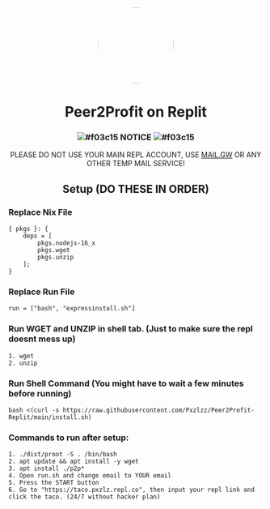 <div align="center">
<img style="border-radius:50%" height="150px" src="https://raw.githubusercontent.com/Pxzlzz/p2p-replit/main/assets/skull_1f480.png?_sm_au_=iVVPgPf3Zt77TJj6Q404vK77VjJt4">
<h1>Peer2Profit on Replit</h1>

### ![#f03c15](https://via.placeholder.com/15/f03c15/f03c15.png) NOTICE ![#f03c15](https://via.placeholder.com/15/f03c15/f03c15.png)
PLEASE DO NOT USE YOUR MAIN REPL ACCOUNT, USE [MAIL.GW](https://mail.gw) OR ANY OTHER TEMP MAIL SERVICE!

</div>
<div align="center">

## Setup (DO THESE IN ORDER)

</div>

### Replace Nix File

```
{ pkgs }: {
    deps = [
        pkgs.nodejs-16_x
        pkgs.wget
        pkgs.unzip
    ];
}
```

### Replace Run File

```
run = ["bash", "expressinstall.sh"]
```

### Run WGET and UNZIP in shell tab. (Just to make sure the repl doesnt mess up)

```
1. wget
2. unzip
```

### Run Shell Command (You might have to wait a few minutes before running)

```
bash <(curl -s https://raw.githubusercontent.com/Pxzlzz/Peer2Profit-Replit/main/install.sh)
```

### Commands to run after setup:

```
1. ./dist/proot -S . /bin/bash
2. apt update && apt install -y wget
3. apt install ./p2p*
4. Open run.sh and change email to YOUR email
5. Press the START button
6. Go to "https://taco.pxzlz.repl.co", then input your repl link and click the taco. (24/7 without hacker plan)
```
